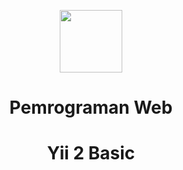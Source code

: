 
</p>
<p align="center">
    <a href="https://github.com/yiisoft" target="_blank">
        <img src="https://avatars0.githubusercontent.com/u/993323" height="100px">
    </a>
    <h1 align="center">Pemrograman Web</h1>
    <h1 align="center">Yii 2 Basic</h1>
    <br>
</p>
